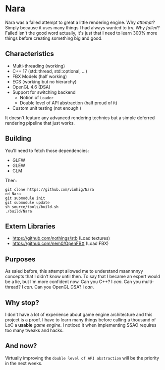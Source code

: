 # Nara

Nara was a failed attempt to great a little rendering engine. Why *attempt*? Simply because it uses many things I had always wanted to try. Why *failed*? Failed isn't the good word actually, it's just that I need to learn 300% more things before creating something big and good.

## Characteristics

* Multi-threading (working)
* C++ 17 (std::thread, std::optional, ...)
* FBX Models (half working)
* ECS (working but no hierarchy)
* OpenGL 4.6 (DSA)
* Support for switching backend
    * Notion of `Loader`
    * Double level of API abstraction (half proud of it)
* Custom unit testing (not enough )

It doesn't feature any advanced rendering technics but a simple deferred rendering pipeline that just works.

## Building

You'll need to fetch those dependencies:

* GLFW
* GLEW
* GLM

Then:

```
git clone https://github.com/vinhig/Nara
cd Nara
git submodule init
git submodule update
sh source/tools/build.sh
./build/Nara
```

## Extern Libraries

* https://github.com/nothings/stb (Load textures)
* https://github.com/nem0/OpenFBX (Load FBX)

## Purposes

As saied before, this attempt allowed me to understand maannnnyy concepts that I didn't know until then. To say that I became an expert would be a lie, but I'm more confident now. Can you C++? I *can*. Can you multi-thread? I *can*. Can you OpenGL DSA? I *can*.

## Why stop?

I don't have a lot of experience about game engine architecture and this project is a proof. I have to learn many things before calling a thousand of LoC a **usable** *game engine*. I noticed it when implementing SSAO requires too many tweaks and hacks.

## And now?

Virtually improving the `double level of API abstraction` will be the priority in the next weeks.
